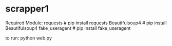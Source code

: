# scrapper1

Required Module: 
    requests # pip install requests
    Beautifulsoup4  # pip install Beautifulsoup4
    fake_useragent  # pip install fake_useragent

to run:
python web.py


